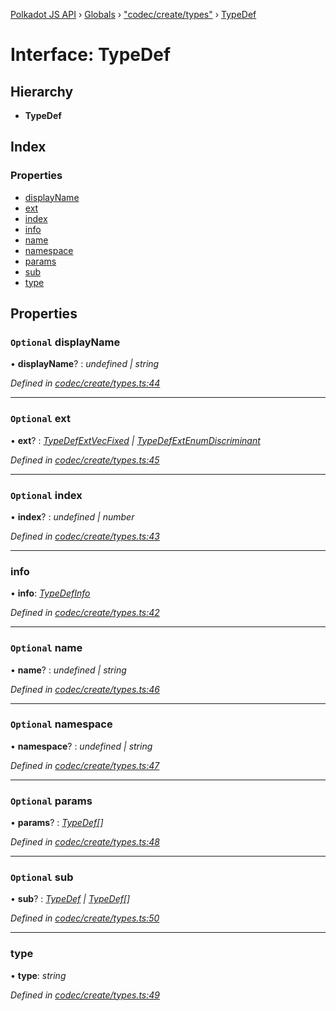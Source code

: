 [Polkadot JS API](../README.md) › [Globals](../globals.md) › ["codec/create/types"](../modules/_codec_create_types_.md) › [TypeDef](_codec_create_types_.typedef.md)

# Interface: TypeDef

## Hierarchy

* **TypeDef**

## Index

### Properties

* [displayName](_codec_create_types_.typedef.md#optional-displayname)
* [ext](_codec_create_types_.typedef.md#optional-ext)
* [index](_codec_create_types_.typedef.md#optional-index)
* [info](_codec_create_types_.typedef.md#info)
* [name](_codec_create_types_.typedef.md#optional-name)
* [namespace](_codec_create_types_.typedef.md#optional-namespace)
* [params](_codec_create_types_.typedef.md#optional-params)
* [sub](_codec_create_types_.typedef.md#optional-sub)
* [type](_codec_create_types_.typedef.md#type)

## Properties

### `Optional` displayName

• **displayName**? : *undefined | string*

*Defined in [codec/create/types.ts:44](https://github.com/polkadot-js/api/blob/306857ae07/packages/types/src/codec/create/types.ts#L44)*

___

### `Optional` ext

• **ext**? : *[TypeDefExtVecFixed](_codec_create_types_.typedefextvecfixed.md) | [TypeDefExtEnumDiscriminant](_codec_create_types_.typedefextenumdiscriminant.md)*

*Defined in [codec/create/types.ts:45](https://github.com/polkadot-js/api/blob/306857ae07/packages/types/src/codec/create/types.ts#L45)*

___

### `Optional` index

• **index**? : *undefined | number*

*Defined in [codec/create/types.ts:43](https://github.com/polkadot-js/api/blob/306857ae07/packages/types/src/codec/create/types.ts#L43)*

___

###  info

• **info**: *[TypeDefInfo](../enums/_codec_create_types_.typedefinfo.md)*

*Defined in [codec/create/types.ts:42](https://github.com/polkadot-js/api/blob/306857ae07/packages/types/src/codec/create/types.ts#L42)*

___

### `Optional` name

• **name**? : *undefined | string*

*Defined in [codec/create/types.ts:46](https://github.com/polkadot-js/api/blob/306857ae07/packages/types/src/codec/create/types.ts#L46)*

___

### `Optional` namespace

• **namespace**? : *undefined | string*

*Defined in [codec/create/types.ts:47](https://github.com/polkadot-js/api/blob/306857ae07/packages/types/src/codec/create/types.ts#L47)*

___

### `Optional` params

• **params**? : *[TypeDef](_codec_create_types_.typedef.md)[]*

*Defined in [codec/create/types.ts:48](https://github.com/polkadot-js/api/blob/306857ae07/packages/types/src/codec/create/types.ts#L48)*

___

### `Optional` sub

• **sub**? : *[TypeDef](_codec_create_types_.typedef.md) | [TypeDef](_codec_create_types_.typedef.md)[]*

*Defined in [codec/create/types.ts:50](https://github.com/polkadot-js/api/blob/306857ae07/packages/types/src/codec/create/types.ts#L50)*

___

###  type

• **type**: *string*

*Defined in [codec/create/types.ts:49](https://github.com/polkadot-js/api/blob/306857ae07/packages/types/src/codec/create/types.ts#L49)*
